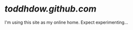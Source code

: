 *toddhdow.github.com*
===================
I'm using this site as my online home. Expect experimenting...


